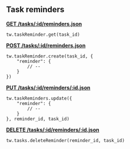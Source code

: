 ## Task reminders

[**GET /tasks/:id/reminders.json**](https://developer.teamwork.com/taskreminders#get_all_reminders)

```
tw.taskReminder.get(task_id)
```

[**POST /tasks/:id/reminders.json**](https://developer.teamwork.com/taskreminders#create_a_reminder)

```
tw.taskReminder.create(task_id, {
	"reminder": {
		// --
	}
})
```

[**PUT /tasks/:id/reminders/:id.json**](https://developer.teamwork.com/taskreminders#update_an_existin)

```
tw.taskReminders.update({
	"reminder": {
		// --
	}
}, reminder_id, task_id)
```

[**DELETE /tasks/:id/reminders/:id.json**](https://developer.teamwork.com/taskreminders#delete_an_existin)

```
tw.tasks.deleteReminder(reminder_id, task_id)
```
